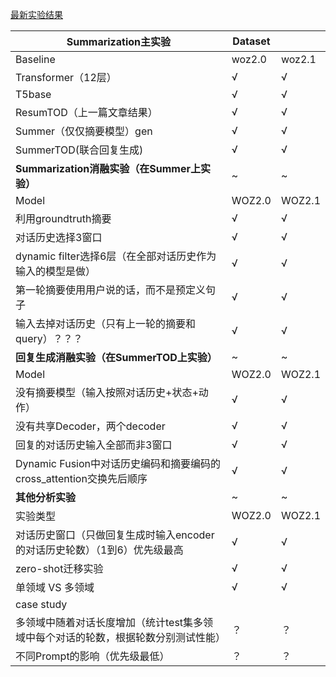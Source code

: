 [最新实验结果](./最新实验结果/)

| Summarization主实验                                          | Dataset |        |
| ------------------------------------------------------------ | ------- | ------ |
| Baseline                                                     | woz2.0  | woz2.1 |
| Transformer（12层）                                          | √       | √      |
| T5base                                                       | √       | √      |
| ResumTOD（上一篇文章结果）                                   | √       | √      |
| Summer（仅仅摘要模型）gen                                    | √       | √      |
| SummerTOD(联合回复生成)                                      | √       | √      |
| **Summarization消融实验（在Summer上实验）**                  | ~       | ~      |
| Model                                                        | WOZ2.0  | WOZ2.1 |
| 利用groundtruth摘要                                          | √       | √      |
| 对话历史选择3窗口                                            | √       | √      |
| dynamic filter选择6层（在全部对话历史作为输入的模型是做）    | √       | √      |
| 第一轮摘要使用用户说的话，而不是预定义句子                   | √       | √      |
| 输入去掉对话历史（只有上一轮的摘要和query）？？？            | √       | √      |
| **回复生成消融实验（在SummerTOD上实验）**                    | ~       | ~      |
| Model                                                        | WOZ2.0  | WOZ2.1 |
| 没有摘要模型（输入按照对话历史+状态+动作）                   | √       | √      |
| 没有共享Decoder，两个decoder                                 | √       | √      |
| 回复的对话历史输入全部而非3窗口                              | √       | √      |
| Dynamic Fusion中对话历史编码和摘要编码的cross_attention交换先后顺序 | √       | √      |
| **其他分析实验**                                             | ~       | ~      |
| 实验类型                                                     | WOZ2.0  | WOZ2.1 |
| 对话历史窗口（只做回复生成时输入encoder的对话历史轮数）（1到6）优先级最高 | √       | √      |
| zero-shot迁移实验                                            | √       | √      |
| 单领域 VS 多领域                                             | √       | √      |
| case study                                                   |         |        |
| 多领域中随着对话长度增加（统计test集多领域中每个对话的轮数，根据轮数分别测试性能） | ？      | ？     |
| 不同Prompt的影响（优先级最低）                               | ？      | ？     |